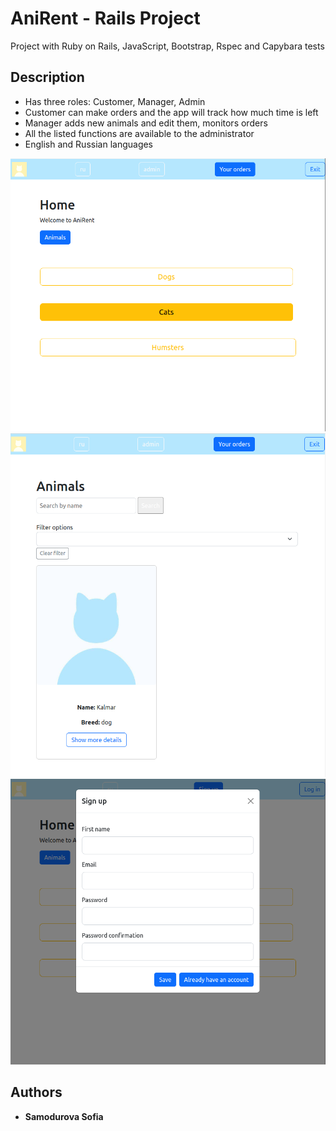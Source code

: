 # AniRent - Rails Project
Project with Ruby on Rails, JavaScript, Bootstrap, Rspec and Capybara tests

## Description
* Has three roles: Customer, Manager, Admin
* Customer can make orders and the app  will track how much time is left
* Manager adds new animals and edit them, monitors orders
* All the listed functions are available to the administrator
* English and Russian languages

![Home](https://raw.githubusercontent.com/so-onson/AniRent-Project/main/app/assets/images/home.png)
![Animals](https://raw.githubusercontent.com/so-onson/AniRent-Project/main/app/assets/images/animals.png)
![Signup](https://raw.githubusercontent.com/so-onson/AniRent-Project/main/app/assets/images/signup.png)


## Authors

* **Samodurova Sofia**
